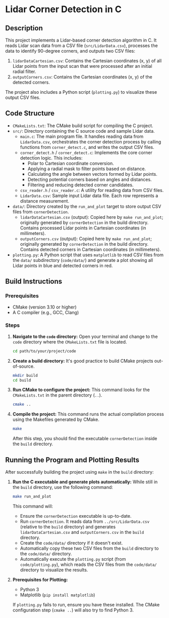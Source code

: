 # Lidar Corner Detection in C

## Description

This project implements a Lidar-based corner detection algorithm in C. It reads Lidar scan data from a CSV file (`src/LidarData.csv`), processes the data to identify 90-degree corners, and outputs two CSV files:
1.  `lidarDataCartesian.csv`: Contains the Cartesian coordinates (x, y) of all Lidar points from the input scan that were processed after an initial radial filter.
2.  `outputCorners.csv`: Contains the Cartesian coordinates (x, y) of the detected corners.

The project also includes a Python script (`plotting.py`) to visualize these output CSV files.

## Code Structure

*   `CMakeLists.txt`: The CMake build script for compiling the C project.
*   `src/`: Directory containing the C source code and sample Lidar data.
    *   `main.c`: The main program file. It handles reading data from `LidarData.csv`, orchestrates the corner detection process by calling functions from `corner_detect.c`, and writes the output CSV files.
    *   `corner_detect.h` / `corner_detect.c`: Implements the core corner detection logic. This includes:
        *   Polar to Cartesian coordinate conversion.
        *   Applying a radial mask to filter points based on distance.
        *   Calculating the angle between vectors formed by Lidar points.
        *   Detecting potential corners based on angles and distances.
        *   Filtering and reducing detected corner candidates.
    *   `csv_reader.h` / `csv_reader.c`: A utility for reading data from CSV files.
    *   `LidarData.csv`: Sample input Lidar data file. Each row represents a distance measurement.
*   `data/`: Directory created by the `run_and_plot` target to store output CSV files from `cornerDetection`.
    *   `lidarDataCartesian.csv` (output): Copied here by `make run_and_plot`; originally generated by `cornerDetection` in the build directory. Contains processed Lidar points in Cartesian coordinates (in millimeters).
    *   `outputCorners.csv` (output): Copied here by `make run_and_plot`; originally generated by `cornerDetection` in the build directory. Contains detected corners in Cartesian coordinates (in millimeters).
*   `plotting.py`: A Python script that uses `matplotlib` to read CSV files from the `data/` subdirectory (`code/data/`) and generate a plot showing all Lidar points in blue and detected corners in red.

## Build Instructions

### Prerequisites

*   CMake (version 3.10 or higher)
*   A C compiler (e.g., GCC, Clang)

### Steps

1.  **Navigate to the `code` directory:**
    Open your terminal and change to the `code` directory where the `CMakeLists.txt` file is located.
    ```bash
    cd path/to/your/project/code
    ```

2.  **Create a build directory:**
    It's good practice to build CMake projects out-of-source.
    ```bash
    mkdir build
    cd build
    ```

3.  **Run CMake to configure the project:**
    This command looks for the `CMakeLists.txt` in the parent directory (`..`).
    ```bash
    cmake ..
    ```

4.  **Compile the project:**
    This command runs the actual compilation process using the Makefiles generated by CMake.
    ```bash
    make
    ```
    After this step, you should find the executable `cornerDetection` inside the `build` directory.

## Running the Program and Plotting Results

After successfully building the project using `make` in the `build` directory:

1.  **Run the C executable and generate plots automatically:**
    While still in the `build` directory, use the following command:
    ```bash
    make run_and_plot
    ```
    This command will:
    *   Ensure the `cornerDetection` executable is up-to-date.
    *   Run `cornerDetection`. It reads data from `../src/LidarData.csv` (relative to the `build` directory) and generates `lidarDataCartesian.csv` and `outputCorners.csv` in the `build` directory.
    *   Create the `code/data/` directory if it doesn't exist.
    *   Automatically copy these two CSV files from the `build` directory to the `code/data/` directory.
    *   Automatically execute the `plotting.py` script (from `code/plotting.py`), which reads the CSV files from the `code/data/` directory to visualize the results.

2.  **Prerequisites for Plotting:**
    *   Python 3
    *   Matplotlib (`pip install matplotlib`)

    If `plotting.py` fails to run, ensure you have these installed. The CMake configuration step (`cmake ..`) will also try to find Python 3.

